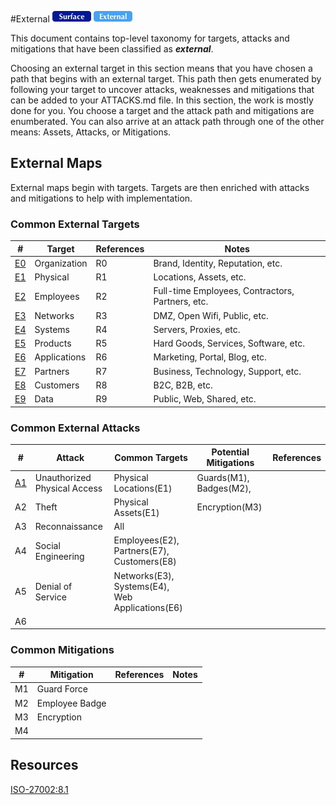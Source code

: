 
#External
![Surface](../../../_images/surface.png) ![External](../../../_images/external.png)

This document contains top-level taxonomy for targets, attacks and mitigations that have been classified as ***external***.  

Choosing an external target in this section means that you have chosen a path that begins with an external target.  This path then gets enumerated by following your target to uncover attacks, weaknesses and mitigations that can be added to your ATTACKS.md file.  In this section, the work is mostly done for you. You choose a target and the attack path and mitigations are enumberated.  You can also arrive at an attack path through one of the other means: Assets, Attacks, or Mitigations.

## External Maps
External maps begin with targets.  Targets are then enriched with attacks and mitigations to help with implementation.  

### Common External Targets

| # | Target| References |Notes|
|---|-------|------------|-----|
|[E0](E1-Organization/README.md)|Organization|R0|Brand, Identity, Reputation, etc.|
|[E1](E1-Physical/README.md)|Physical|R1|Locations, Assets, etc.|
|[E2](E2-Employees/README.md)|Employees|R2|Full-time Employees, Contractors, Partners, etc.|
|[E3](E3-Networks/README.md)|Networks|R3|DMZ, Open Wifi, Public, etc.|
|[E4](E4-Compute/README.md)|Systems|R4|Servers, Proxies, etc.|
|[E5](E5-Products/README.md)|Products|R5|Hard Goods, Services, Software, etc.|
|[E6](E6-Applications/README.md)|Applications|R6|Marketing, Portal, Blog, etc.|
|[E7](E7-Partners/README.md)|Partners|R7|Business, Technology, Support, etc.|
|[E8](E8-Customers/README.md)|Customers|R8|B2C, B2B, etc.|
|[E9](E9-Data/README.md)|Data|R9|Public, Web, Shared, etc.|

### Common External Attacks 

| # |Attack|Common Targets|Potential Mitigations|References|
|---|------|--------------|---------------------|----------|
|[A1](../../../patterns/attack/A1-Unauthorized-Physical-Access.md)|Unauthorized Physical Access|Physical Locations(E1)|Guards(M1), Badges(M2), ||
|A2|Theft|Physical Assets(E1)|Encryption(M3)||
|A3|Reconnaissance|All|||
|A4|Social Engineering|Employees(E2), Partners(E7), Customers(E8)|||
|A5|Denial of Service|Networks(E3), Systems(E4), Web Applications(E6)|||
|A6|||||


### Common Mitigations 

|#|Mitigation|References|Notes|
|---|----------|----------|----|
|M1|Guard Force|||
|M2|Employee Badge|||
|M3|Encryption|||
|M4||||



## Resources

[ISO-27002:8.1]()


